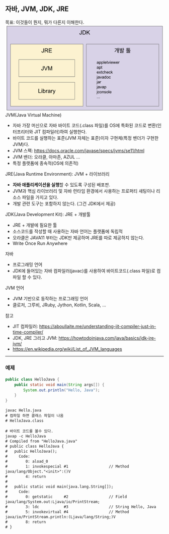 ## 자바, JVM, JDK, JRE
목표: 이것들이 뭔지, 뭐가 다른지 이해한다.  
<img src="../../img/ch01/jdk.png">  
JVM(Java Virtual Machine)
- 자바 가장 머신으로 자바 바이트 코드(.class 파일)를 OS에 특화된 코드로 변환(인터프리터와 JIT 컴파일러)하여 실행한다.
- 바이트 코드를 실행하는 표준(JVM 자체는 표준)이자 구현체(특정 밴더가 구현한 JVM)다.
- JVM 스팩: https://docs.oracle.com/javase/specs/jvms/se11/html
- JVM 밴더: 오라클, 아마존, AZUL ...
- 특정 플랫폼에 종속적(OS에 의존적)

JRE(Java Runtime Environment): JVM + 라이브러리
- **자바 애플리케이션을 실행**할 수 있도록 구성된 배포판.
- JVM과 핵심 라이브러리 및 자바 런타임 환경에서 사용하는 프로퍼티 새팅이나 리소스 파일을 가지고 있다.
- 개발 관련 도구는 포함하지 않는다. (그건 JDK에서 제공)

JDK(Java Development Kit): JRE + 개발툴
- JRE + 개발에 필요한 툴
- 소스코드를 작성할 때 사용하는 자바 언어는 플랫폼에 독립적
- 오라클은 JAVA11 부터는 JDK만 제공하며 JRE를 따로 제공하지 않는다.
- Write Once Run Anywhere

자바
- 프로그래밍 언어
- JDK에 들어있는 자바 컴파일러(javac)를 사용하여 바이트코드(.class 파일)로 컴파일 할 수 있다.

JVM 언어
- JVM 기반으로 동작하는 프로그래밍 언어
- 클로저, 그루비, JRuby, Jython, Kotlin, Scala, ...

참고
- JIT 컴파일러: https://aboullaite.me/understanding-jit-compiler-just-in-time-compiler/
- JDK, JRE 그리고 JVM: https://howtodoinjava.com/java/basics/jdk-jre-jvm/
- https://en.wikipedia.org/wiki/List_of_JVM_languages
___

### 예제

```java
public class HelloJava {
    public static void main(String args[]) {
        System.out.println("Hello, Java");
    }
}
```

```shell
javac Hello.java
# 컴파일 하면 클래스 파일이 나옴
# HelloJava.class

# 바이트 코드를 볼수 있다.
javap -c HelloJava
# Compiled from "HelloJava.java"
# public class HelloJava {
#   public HelloJava();
#     Code:
#        0: aload_0
#        1: invokespecial #1                  // Method java/lang/Object."<init>":()V
#        4: return
# 
#   public static void main(java.lang.String[]);
#     Code:
#        0: getstatic     #2                  // Field java/lang/System.out:Ljava/io/PrintStream;
#        3: ldc           #3                  // String Hello, Java
#        5: invokevirtual #4                  // Method java/io/PrintStream.println:(Ljava/lang/String;)V
#        8: return
# }
```